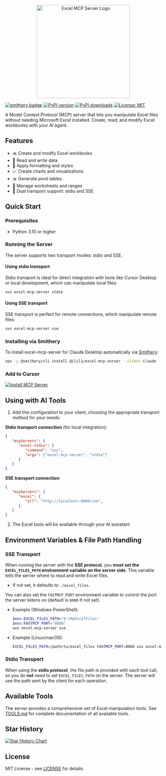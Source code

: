 <p align="center">
  <img src="assets/logo.png" alt="Excel MCP Server Logo" width="300"/>
</p>

[![smithery badge](https://smithery.ai/badge/@ilil1/excel-mcp-server)](https://smithery.ai/server/@ilil1/excel-mcp-server)
[![PyPI version](https://img.shields.io/pypi/v/excel-mcp-server.svg)](https://pypi.org/project/excel-mcp-server/)
[![PyPI downloads](https://img.shields.io/pypi/dm/excel-mcp-server.svg)](https://pypi.org/project/excel-mcp-server/)
[![License: MIT](https://img.shields.io/badge/License-MIT-yellow.svg)](https://opensource.org/licenses/MIT)

A Model Context Protocol (MCP) server that lets you manipulate Excel files without needing Microsoft Excel installed. Create, read, and modify Excel workbooks with your AI agent.

## Features

- 📊 Create and modify Excel workbooks
- 📝 Read and write data
- 🎨 Apply formatting and styles
- 📈 Create charts and visualizations
- 📊 Generate pivot tables
- 🔄 Manage worksheets and ranges
- 🔌 Dual transport support: stdio and SSE

## Quick Start

### Prerequisites

- Python 3.10 or higher

### Running the Server

The server supports two transport modes: stdio and SSE.

#### Using stdio transport

Stdio transport is ideal for direct integration with tools like Cursor Desktop or local development, which can manipulate local files:

```bash
uvx excel-mcp-server stdio
```

#### Using SSE transport

SSE transport is perfect for remote connections, which manipulate remote files:

```bash
uvx excel-mcp-server sse
```

### Installing via Smithery

To install excel-mcp-server for Claude Desktop automatically via [Smithery](https://smithery.ai/server/@ilil1/excel-mcp-server):

```bash
npx -y @smithery/cli install @ilil1/excel-mcp-server --client claude
```

### Add to Cursor

[![Install MCP Server](https://cursor.com/deeplink/mcp-install-dark.svg)](https://cursor.com/install-mcp?name=excel-mcp-server&config=eyJjb21tYW5kIjoidXZ4IGV4Y2VsLW1jcC1zZXJ2ZXIgc3RkaW8ifQ%3D%3D)

## Using with AI Tools

1. Add this configuration to your client, choosing the appropriate transport method for your needs:

**Stdio transport connection** (for local integration):
```json
{
   "mcpServers": {
      "excel-stdio": {
         "command": "uvx",
         "args": ["excel-mcp-server", "stdio"]
      }
   }
}
```

**SSE transport connection**:
```json
{
   "mcpServers": {
      "excel": {
         "url": "http://localhost:8000/sse",
      }
   }
}
```

2. The Excel tools will be available through your AI assistant.

## Environment Variables & File Path Handling

### SSE Transport

When running the server with the **SSE protocol**, you **must set the `EXCEL_FILES_PATH` environment variable on the server side**. This variable tells the server where to read and write Excel files.
- If not set, it defaults to `./excel_files`.

You can also set the `FASTMCP_PORT` environment variable to control the port the server listens on (default is `8000` if not set).
- Example (Windows PowerShell):
  ```powershell
  $env:EXCEL_FILES_PATH="E:\MyExcelFiles"
  $env:FASTMCP_PORT="8080"
  uvx excel-mcp-server sse
  ```
- Example (Linux/macOS):
  ```bash
  EXCEL_FILES_PATH=/path/to/excel_files FASTMCP_PORT=8080 uvx excel-mcp-server sse
  ```

### Stdio Transport

When using the **stdio protocol**, the file path is provided with each tool call, so you do **not** need to set `EXCEL_FILES_PATH` on the server. The server will use the path sent by the client for each operation.

## Available Tools

The server provides a comprehensive set of Excel manipulation tools. See [TOOLS.md](TOOLS.md) for complete documentation of all available tools.

## Star History

[![Star History Chart](https://api.star-history.com/svg?repos=haris-musa/excel-mcp-server&type=Date)](https://www.star-history.com/#haris-musa/excel-mcp-server&Date)

## License

MIT License - see [LICENSE](LICENSE) for details.

